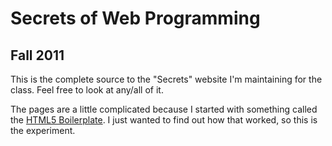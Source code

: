 <h1>Secrets of Web Programming</h1>
<h2>Fall 2011</h2>

This is the complete source to the "Secrets" website I'm maintaining for the class.  Feel free to look at any/all of it.

The pages are a little complicated because I started with something called the [HTML5 Boilerplate](http://html5boilerplate.com).  I just wanted to find out how that worked, so this is the experiment.

